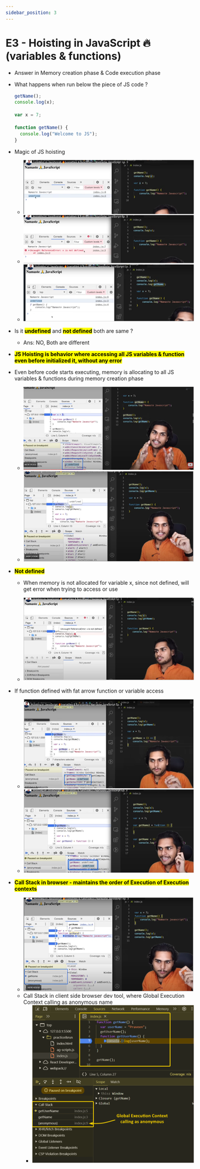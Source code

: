 ```yaml
---
sidebar_position: 3
---
```


# E3 - Hoisting in JavaScript 🔥(variables & functions)

- Answer in Memory creation phase & Code execution phase

- What happens when run below the piece of JS code ?

  ```javascript
  getName();
  console.log(x);

  var x = 7;

  function getName() {
    console.log("Welcome to JS");
  }
  ```

- Magic of JS hoisting

  - ![alt text](images/b0f3johb.kp3.png)
  - ![alt text](images/e1lbqegg.h0i.png)
  - ![alt text](images/rthjncyt.5uf.png)

- Is it **<mark>undefined</mark>** and **<mark>not defined</mark>** both are same ?

  - Ans: NO, Both are different

- **<mark>JS Hoisting is behavior where accessing all JS variables & function even before initialized it, without any error</mark>**
- Even before code starts executing, memory is allocating to all JS variables & functions during memory creation phase

  - ![alt text](images/hr34vacl.r20.png)
  - ![alt text](images/uql0vgsu.wia.png)

- **<mark>Not defined</mark>**

  - When memory is not allocated for variable x, since not defined, will get error when trying to access or use

  - ![alt text](images/t23t22iq.pn5.png)

- If function defined with fat arrow function or variable access

  - ![alt text](images/akojvzxj.00j.png)
  - ![alt text](images/llyqyusb.qff.png)

- **<mark>Call Stack in browser - maintains the order of Execution of Execution contexts</mark>**
  - ![alt text](images/qpblk1gc.edr.png)
  - Call Stack in client side browser dev tool, where Global Execution Context calling as anonymous name
    - ![alt text](images/imagexssdf.png)
